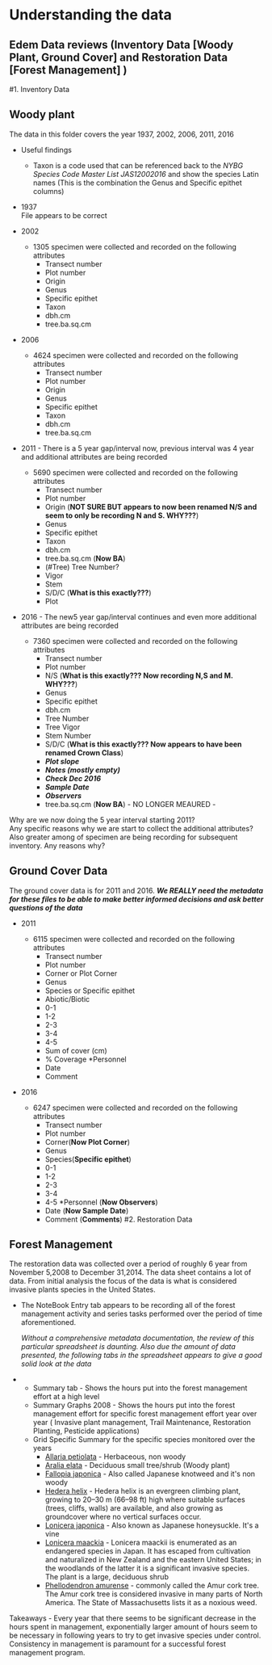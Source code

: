 # Understanding the data## Edem Data reviews (Inventory Data [Woody Plant, Ground Cover] and Restoration Data [Forest Management] )#1. Inventory Data## Woody plantThe data in this folder covers the year 1937, 2002, 2006, 2011, 2016* Useful findings	* Taxon is a code used that can be referenced back to the _NYBG Species Code Master List JAS12002016_ and show the species Latin names (This is the combination the Genus and Specific epithet columns)*  1937  File appears to be correct* 2002  	* 1305 specimen were collected and recorded on the following attributes		* Transect number		* Plot number		* Origin		* Genus		* Specific epithet		* Taxon		* dbh.cm		* tree.ba.sq.cm  * 2006  	* 4624 specimen were collected and recorded on the following attributes		* Transect number		* Plot number		* Origin		* Genus		* Specific epithet		* Taxon		* dbh.cm		* tree.ba.sq.cm  * 2011 - There is a 5 year gap/interval now, previous interval was 4 year and additional attributes are being recorded	* 5690 specimen were collected and recorded on the following attributes		* Transect number		* Plot number		* Origin (**NOT SURE BUT appears to now been renamed N/S  and seem to only be recording N and S. WHY???**)		* Genus		* Specific epithet		* Taxon		* dbh.cm		* tree.ba.sq.cm (**Now BA**)		*  (#Tree) Tree Number?		* Vigor		* Stem		* S/D/C (**What is this exactly???**)		* Plot* 2016 - The new5 year gap/interval continues and even more additional attributes are being recorded	* 7360 specimen were collected and recorded on the following attributes		* Transect number		* Plot number		* N/S (**What is this exactly??? Now recording N,S and M. WHY???**)		* Genus		* Specific epithet		* dbh.cm		*  Tree Number		* Tree Vigor		* Stem Number		* S/D/C  (**What is this exactly??? Now appears to have been renamed Crown Class**)		* _**Plot slope**_		* _**Notes (mostly empty)**_		* _**Check Dec 2016**_		* _**Sample Date**_		* _**Observers**_		* tree.ba.sq.cm (**Now BA**) - NO LONGER MEAURED -Why are we now doing the 5 year interval starting 2011?  Any specific reasons why we are start to collect the additional attributes?Also greater among of specimen are being recording for subsequent inventory. Any reasons why?## Ground Cover DataThe ground cover data is for 2011 and 2016. _**We REALLY need the metadata for these files to be able to make better informed decisions and ask better questions of the data**_* 2011 	* 6115 specimen were collected and recorded on the following attributes		* Transect number		* Plot number		* Corner or Plot Corner		* Genus		* Species or Specific epithet		* Abiotic/Biotic		* 0-1		* 1-2		* 2-3		*  3-4		* 4-5		* Sum of cover (cm)		* % Coverage		*Personnel		* Date		* Comment* 2016 	* 6247 specimen were collected and recorded on the following attributes		* Transect number		* Plot number		* Corner(**Now Plot Corner**)		* Genus		* Species(**Specific epithet**)		* 0-1		* 1-2		* 2-3		*  3-4		* 4-5		*Personnel (**Now Observers**)		* Date (**Now Sample Date**)		* Comment (**Comments**)#2. Restoration Data## Forest ManagementThe restoration data was collected over a period of roughly 6 year from November 5,2008 to December 31,2014.The data sheet contains a lot of data. From initial analysis the focus of the data is what is considered invasive plants species in the United States.  * The NoteBook Entry tab appears to be recording all of the forest management activity  and series tasks performed over the period of time aforementioned. 	_Without a comprehensive metadata documentation, the review of this particular spreadsheet is daunting. Also due the amount of data presented, the following tabs in the spreadsheet appears to give a good solid look at the data_   *  	* Summary tab - Shows the hours put into the forest management effort at a high level	* Summary Graphs 2008 - Shows the hours put into the forest management effort for specific forest management effort year over year ( Invasive plant management, Trail Maintenance, Restoration Planting, Pesticide applications)	* Grid Specific Summary for the specific species monitored over the years		* [Allaria petiolata](https://en.wikipedia.org/wiki/Alliaria_petiolata) - Herbaceous, non woody		* [Aralia elata](https://en.wikipedia.org/wiki/Aralia_elata) - Deciduous small tree/shrub (Woody plant)		* [Fallopia japonica](https://en.wikipedia.org/wiki/Fallopia_japonica) - Also called Japanese knotweed and it's non woody		* [Hedera helix](https://en.wikipedia.org/wiki/Hedera_helix) - Hedera helix is an evergreen climbing plant, growing to 20–30 m (66–98 ft) high where suitable surfaces (trees, cliffs, walls) are available, and also growing as groundcover where no vertical surfaces occur.		* [Lonicera japonica](https://en.wikipedia.org/wiki/Lonicera_japonica) - Also known as Japanese honeysuckle. It's a vine		* [Lonicera maackia](https://en.wikipedia.org/wiki/Lonicera_maackii)  - Lonicera maackii is enumerated as an endangered species in Japan. It has escaped from cultivation and naturalized in New Zealand and the eastern United States; in the woodlands of the latter it is a significant invasive species. The plant is a large, deciduous shrub 		* [Phellodendron amurense](https://en.wikipedia.org/wiki/Phellodendron_amurense) - commonly called the Amur cork tree. The Amur cork tree is considered invasive in many parts of North America. The State of Massachusetts lists it as a noxious weed.Takeaways -  Every year that there seems to be significant decrease in the hours spent in management, exponentially larger amount of hours seem to be necessary in following years to try to get invasive species under control. Consistency in management is paramount for a successful forest management program. 	